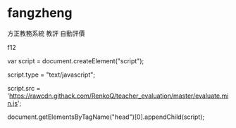 # fangzheng
方正教務系統 教評 自動評價

f12

var script = document.createElement("script");

script.type = "text/javascript";

script.src = 'https://rawcdn.githack.com/RenkoQ/teacher_evaluation/master/evaluate.min.js';

document.getElementsByTagName("head")[0].appendChild(script);
